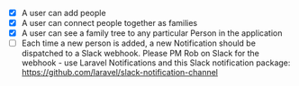 - [x] A user can add people
- [x] A user can connect people together as families
- [x] A user can see a family tree to any particular Person in the application
- [ ] Each time a new person is added, a new Notification should be dispatched to a Slack webhook. Please PM Rob on Slack for the webhook - use Laravel Notifications and this Slack notification package: https://github.com/laravel/slack-notification-channel
